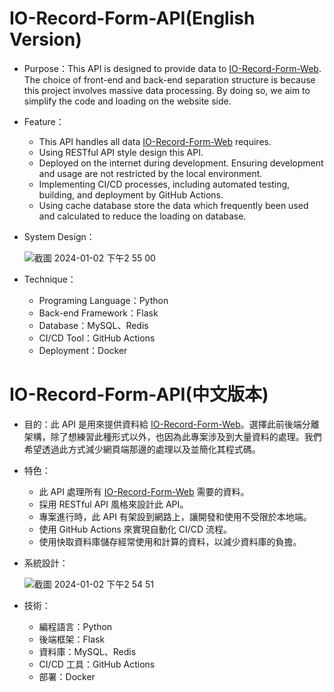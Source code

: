 # IO-Record-Form-API(English Version)
* Purpose：This API is designed to provide data to <a href="https://github.com/matthewcho1211/IO-Record-Form-Web" target="_blank">IO-Record-Form-Web</a>. The choice of front-end and back-end separation structure is because this project involves massive data processing. By doing so, we aim to simplify the code and loading on the website side.
* Feature：
  * This API handles all data <a href="https://github.com/matthewcho1211/IO-Record-Form-Web" target="_blank">IO-Record-Form-Web</a> requires.
  * Using RESTful API style design this API.
  * Deployed on the internet during development. Ensuring development and usage are not restricted by the local environment.
  * Implementing CI/CD processes, including automated testing, building, and deployment by GitHub Actions.
  * Using cache database store the data which frequently been used and calculated to reduce the loading on database.
* System Design：
    
  ![截圖 2024-01-02 下午2 55 00](https://github.com/musicboy0322/IO-Record-Form-Api/assets/75659334/6300cdc2-559b-4a16-a6b6-958149b305ec)

* Technique：
  * Programing Language：Python
  * Back-end Framework：Flask
  * Database：MySQL、Redis
  * CI/CD Tool：GitHub Actions
  * Deployment：Docker

# IO-Record-Form-API(中文版本)
* 目的：此 API 是用來提供資料給 <a href="https://github.com/matthewcho1211/IO-Record-Form-Web" target="_blank">IO-Record-Form-Web</a>。選擇此前後端分離架構，除了想練習此種形式以外，也因為此專案涉及到大量資料的處理。我們希望透過此方式減少網頁端那邊的處理以及並簡化其程式碼。
* 特色：
  * 此 API 處理所有 <a href="https://github.com/matthewcho1211/IO-Record-Form-Web" target="_blank">IO-Record-Form-Web</a> 需要的資料。
  * 採用 RESTful API 風格來設計此 API。
  * 專案進行時，此 API 有架設到網路上，讓開發和使用不受限於本地端。
  * 使用 GitHub Actions 來實現自動化 CI/CD 流程。
  * 使用快取資料庫儲存經常使用和計算的資料，以減少資料庫的負擔。
* 系統設計：

  ![截圖 2024-01-02 下午2 54 51](https://github.com/musicboy0322/IO-Record-Form-Api/assets/75659334/a24612c3-9306-4fc0-8c88-1901eaacdc83)

* 技術：
  * 編程語言：Python
  * 後端框架：Flask
  * 資料庫：MySQL、Redis
  * CI/CD 工具：GitHub Actions
  * 部署：Docker 
